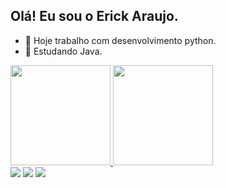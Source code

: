 ## Olá! Eu sou o Erick Araujo.

- 🔭 Hoje trabalho com desenvolvimento python.
- 🌱 Estudando Java.

 <div>
  <a href="https://github.com/lericke">
  <img height="160em" src="https://github-readme-stats.vercel.app/api?username=lericke&show_icons=true&theme=dracula&include_all_commits=true&count_private=true"/>
  <img height="160em" src="https://github-readme-stats.vercel.app/api/top-langs/?username=lericke&layout=compact&langs_count=7&theme=dracula"/>
</div>
 
<div>
  <a href="https://www.instagram.com/epti.py/" target="_blank"><img src="https://img.shields.io/badge/-Instagram-%23E4405F?style=for-the-badge&logo=instagram&logoColor=white" target="_blank"></a>
  <a href = "mailto:araujo.lericke@gmail.com"><img src="https://img.shields.io/badge/-Gmail-%23333?style=for-the-badge&logo=gmail&logoColor=white" target="_blank"></a>
  <a href="https://www.linkedin.com/in/erick-araujo-0b986914a/" target="_blank"><img src="https://img.shields.io/badge/-LinkedIn-%230077B5?style=for-the-badge&logo=linkedin&logoColor=white" target="_blank"></a> 
</div>
